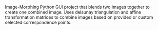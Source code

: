 Image-Morphing
Python GUI project that blends two images together to create one combined image. Uses delaunay triangulation and affine transformation matrices to combine images based on provided or custom selected correspondence points.
